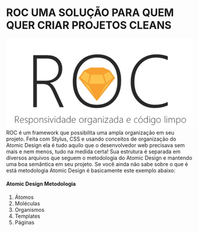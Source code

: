 # ROC UMA SOLUÇÃO PARA QUEM QUER CRIAR PROJETOS CLEANS <br>
![ROC LOGO](logo.jpg)<br>
ROC é um framework que possibilita uma ampla organização em seu projeto. Feita com Stylus, CSS e usando conceitos de organização do Atomic Design ela é tudo aquilo que o desenvolvedor web precisava sem mais e nem menos, tudo na medida certa! Sua estrutura é separada em diversos arquivos que seguem o metodologia do Atomic Design e mantendo uma boa semântica em seu projeto. Se você ainda não sabe sobre o que é está metodologia Atomic Design é basicamente este exemplo abaixo:
<br>

#### Atomic Design Metodologia
<ol>
    <li>Átomos</li>
    <li>Moléculas</li>
    <li>Organismos</li>
    <li>Templates</li>
    <li>Páginas</li>
</ol>